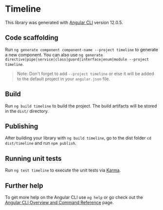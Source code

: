 # Timeline

This library was generated with [Angular CLI](https://github.com/angular/angular-cli) version 12.0.5.

## Code scaffolding

Run `ng generate component component-name --project timeline` to generate a new component. You can also use `ng generate directive|pipe|service|class|guard|interface|enum|module --project timeline`.

> Note: Don't forget to add `--project timeline` or else it will be added to the default project in your `angular.json` file.

## Build

Run `ng build timeline` to build the project. The build artifacts will be stored in the `dist/` directory.

## Publishing

After building your library with `ng build timeline`, go to the dist folder `cd dist/timeline` and run `npm publish`.

## Running unit tests

Run `ng test timeline` to execute the unit tests via [Karma](https://karma-runner.github.io).

## Further help

To get more help on the Angular CLI use `ng help` or go check out the [Angular CLI Overview and Command Reference](https://angular.io/cli) page.
